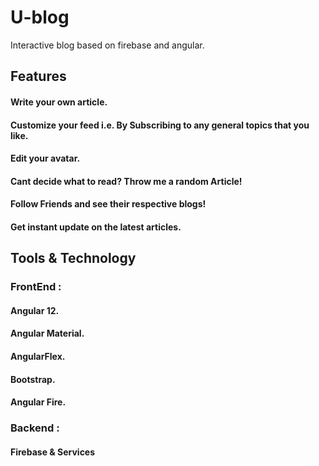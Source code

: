 # U-blog
 Interactive blog based on firebase and angular.

## Features
#### Write your own article. <br>
#### Customize your feed i.e. By Subscribing to any general topics that you like.
#### Edit your avatar.
#### Cant decide what to read? Throw me a random Article!
#### Follow Friends and see their respective blogs!
#### Get instant update on the latest articles.


## Tools & Technology

### FrontEnd :
#### Angular 12.
#### Angular Material.
#### AngularFlex.
#### Bootstrap.
#### Angular Fire.


### Backend :
#### Firebase & Services
